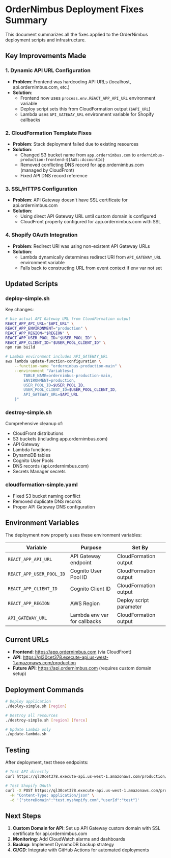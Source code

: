# OrderNimbus Deployment Fixes Summary

This document summarizes all the fixes applied to the OrderNimbus deployment scripts and infrastructure.

## Key Improvements Made

### 1. Dynamic API URL Configuration
- **Problem**: Frontend was hardcoding API URLs (localhost, api.ordernimbus.com, etc.)
- **Solution**: 
  - Frontend now uses `process.env.REACT_APP_API_URL` environment variable
  - Deploy script sets this from CloudFormation output (`$API_URL`)
  - Lambda uses `API_GATEWAY_URL` environment variable for Shopify callbacks

### 2. CloudFormation Template Fixes
- **Problem**: Stack deployment failed due to existing resources
- **Solution**:
  - Changed S3 bucket name from `app.ordernimbus.com` to `ordernimbus-production-frontend-${AWS::AccountId}`
  - Removed conflicting DNS record for app.ordernimbus.com (managed by CloudFront)
  - Fixed API DNS record reference

### 3. SSL/HTTPS Configuration
- **Problem**: API Gateway doesn't have SSL certificate for api.ordernimbus.com
- **Solution**: 
  - Using direct API Gateway URL until custom domain is configured
  - CloudFront properly configured for app.ordernimbus.com with SSL

### 4. Shopify OAuth Integration
- **Problem**: Redirect URI was using non-existent API Gateway URLs
- **Solution**:
  - Lambda dynamically determines redirect URI from `API_GATEWAY_URL` environment variable
  - Falls back to constructing URL from event context if env var not set

## Updated Scripts

### deploy-simple.sh
Key changes:
```bash
# Use actual API Gateway URL from CloudFormation output
REACT_APP_API_URL="$API_URL" \
REACT_APP_ENVIRONMENT="production" \
REACT_APP_REGION="$REGION" \
REACT_APP_USER_POOL_ID="$USER_POOL_ID" \
REACT_APP_CLIENT_ID="$USER_POOL_CLIENT_ID" \
npm run build

# Lambda environment includes API_GATEWAY_URL
aws lambda update-function-configuration \
    --function-name "ordernimbus-production-main" \
    --environment "Variables={
        TABLE_NAME=ordernimbus-production-main,
        ENVIRONMENT=production,
        USER_POOL_ID=$USER_POOL_ID,
        USER_POOL_CLIENT_ID=$USER_POOL_CLIENT_ID,
        API_GATEWAY_URL=$API_URL
    }"
```

### destroy-simple.sh
Comprehensive cleanup of:
- CloudFront distributions
- S3 buckets (including app.ordernimbus.com)
- API Gateway
- Lambda functions
- DynamoDB tables
- Cognito User Pools
- DNS records (api.ordernimbus.com)
- Secrets Manager secrets

### cloudformation-simple.yaml
- Fixed S3 bucket naming conflict
- Removed duplicate DNS records
- Proper API Gateway DNS configuration

## Environment Variables

The deployment now properly uses these environment variables:

| Variable | Purpose | Set By |
|----------|---------|--------|
| `REACT_APP_API_URL` | API Gateway endpoint | CloudFormation output |
| `REACT_APP_USER_POOL_ID` | Cognito User Pool ID | CloudFormation output |
| `REACT_APP_CLIENT_ID` | Cognito Client ID | CloudFormation output |
| `REACT_APP_REGION` | AWS Region | Deploy script parameter |
| `API_GATEWAY_URL` | Lambda env var for callbacks | CloudFormation output |

## Current URLs

- **Frontend**: https://app.ordernimbus.com (via CloudFront)
- **API**: https://ql30cet378.execute-api.us-west-1.amazonaws.com/production
- **Future API**: https://api.ordernimbus.com (requires custom domain setup)

## Deployment Commands

```bash
# Deploy application
./deploy-simple.sh [region]

# Destroy all resources
./destroy-simple.sh [region] [force]

# Update Lambda only
./update-lambda.sh
```

## Testing

After deployment, test these endpoints:

```bash
# Test API directly
curl https://ql30cet378.execute-api.us-west-1.amazonaws.com/production/api/stores

# Test Shopify OAuth
curl -X POST https://ql30cet378.execute-api.us-west-1.amazonaws.com/production/api/shopify/connect \
  -H "Content-Type: application/json" \
  -d '{"storeDomain":"test.myshopify.com","userId":"test"}'
```

## Next Steps

1. **Custom Domain for API**: Set up API Gateway custom domain with SSL certificate for api.ordernimbus.com
2. **Monitoring**: Add CloudWatch alarms and dashboards
3. **Backup**: Implement DynamoDB backup strategy
4. **CI/CD**: Integrate with GitHub Actions for automated deployments